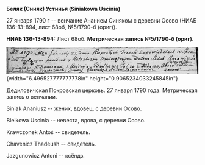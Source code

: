 **Беляк (Синяк) Устинья (Siniakowa Uscinia)**

27 января 1790 г -- венчание Ананием Синяком с деревни Осово (НИАБ
136-13-894, лист 68об, №5/1790-б (ориг)).

**НИАБ 136-13-894:** Лист 68об. **Метрическая запись №5/1790-б (ориг).**

![](./media/f011ff17b41e38506b81ac6a16007bbe27827342.png){width="6.496527777777778in"
height="0.9065234033245845in"}

Дедиловичская Покровская церковь. 27 января 1790 года. Метрическая
запись о венчании.

Siniak Ananiusz -- жених, вдовец, с деревни Осово.

Bielkowa Uscinia -- невеста, вдова, с деревни Осово.

Krawczonek Antoś -- свидетель.

Chavenicz Thadeush -- свидетель.

Jazgunowicz Antoni -- ксёндз.
